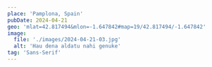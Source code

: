 ```yaml
---
place: 'Pamplona, Spain'
pubDate: 2024-04-21
geo: 'mlat=42.817494&mlon=-1.647842#map=19/42.817494/-1.647842'
image:
  file: './images/2024-04-21-03.jpg'
  alt: 'Hau dena aldatu nahi genuke'
tag: 'Sans-Serif'
---
```

